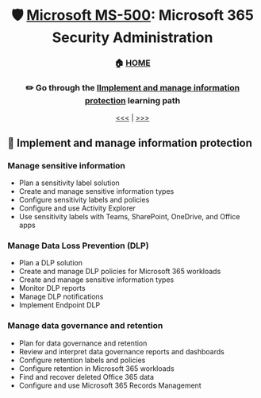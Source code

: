 <div align="center">

# 🛡️ [Microsoft MS-500](ms-500-index.md): Microsoft 365 Security Administration
### 🏠 [HOME](README.md)
### ✏️ Go through the [IImplement and manage information protection](https://learn.microsoft.com/en-gb/training/paths/implement-manage-information-protection/) learning path

[<<<](ms-500-part2.md) | [>>>](ms-500-part4.md)
      
</div>


## 🐉 Implement and manage information protection

### Manage sensitive information
- Plan a sensitivity label solution
- Create and manage sensitive information types
- Configure sensitivity labels and policies
- Configure and use Activity Explorer
- Use sensitivity labels with Teams, SharePoint, OneDrive, and Office apps
### Manage Data Loss Prevention (DLP)
- Plan a DLP solution
- Create and manage DLP policies for Microsoft 365 workloads
- Create and manage sensitive information types
- Monitor DLP reports
- Manage DLP notifications
- Implement Endpoint DLP
### Manage data governance and retention
- Plan for data governance and retention
- Review and interpret data governance reports and dashboards
- Configure retention labels and policies
- Configure retention in Microsoft 365 workloads
- Find and recover deleted Office 365 data
- Configure and use Microsoft 365 Records Management
